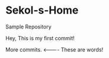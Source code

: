 # Sekol-s-Home
Sample Repository

Hey, This is my first commit!

More commits. <---- These are words!

